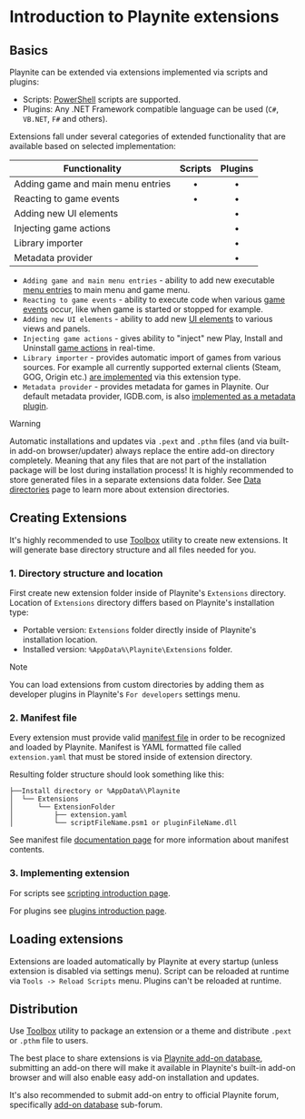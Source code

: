 # Introduction to Playnite extensions

Basics
---------------------

Playnite can be extended via extensions implemented via scripts and plugins:

- Scripts: [PowerShell](https://docs.microsoft.com/en-us/powershell/) scripts are supported.
- Plugins: Any .NET Framework compatible language can be used (`C#`, `VB.NET`, `F#` and others).

Extensions fall under several categories of extended functionality that are available based on selected implementation:

| Functionality | Scripts | Plugins |
| -- | :--: | :--: |
| Adding game and main menu entries | • | • |
| Reacting to game events | • | • |
| Adding new UI elements |  | • |
| Injecting game actions |  | • |
| Library importer |  | • |
| Metadata provider |  | • |

- `Adding game and main menu entries` - ability to add new executable [menu entries](menus.md) to main menu and game menu.
- `Reacting to game events` - ability to execute code when various [game events](events.md) occur, like when game is started or stopped for example.
- `Adding new UI elements` - ability to add new [UI elements](ui.md) to various views and panels.
- `Injecting game actions` - gives ability to "inject" new Play, Install and Uninstall [game actions](gameActions.md) in real-time.
- `Library importer` - provides automatic import of games from various sources. For example all currently supported external clients (Steam, GOG, Origin etc.) [are implemented](https://github.com/JosefNemec/Playnite/tree/master/source/Plugins) via this extension type.
- `Metadata provider` - provides metadata for games in Playnite. Our default metadata provider, IGDB.com, is also [implemented as a metadata plugin](https://github.com/JosefNemec/Playnite/tree/master/source/Plugins/IGDBMetadata).

> [!WARNING] 
> Automatic installations and updates via `.pext` and `.pthm` files (and via built-in add-on browser/updater) always replace the entire add-on directory completely. Meaning that any files that are not part of the installation package will be lost during installation process! It is highly recommended to store generated files in a separate extensions data folder. See [Data directories](dataDirectory.md) page to learn more about extension directories.

Creating Extensions
---------------------

It's highly recommended to use [Toolbox](../toolbox.md) utility to create new extensions. It will generate base directory structure and all files needed for you.

### 1. Directory structure and location

First create new extension folder inside of Playnite's `Extensions` directory. Location of `Extensions` directory differs based on Playnite's installation type:

- Portable version: `Extensions` folder directly inside of Playnite's installation location.
- Installed version: `%AppData%\Playnite\Extensions` folder.

> [!NOTE]
> You can load extensions from custom directories by adding them as developer plugins in Playnite's `For developers` settings menu.

### 2. Manifest file

Every extension must provide valid [manifest file](extensionsManifest.md) in order to be recognized and loaded by Playnite. Manifest is YAML formatted file called `extension.yaml` that must be stored inside of extension directory.

Resulting folder structure should look something like this:
```
├──Install directory or %AppData%\Playnite
│  └── Extensions
│      └── ExtensionFolder
│          ├── extension.yaml
│          └── scriptFileName.psm1 or pluginFileName.dll
```

See manifest file [documentation page](extensionsManifest.md) for more information about manifest contents.

### 3. Implementing extension

For scripts see [scripting introduction page](scripting.md).

For plugins see [plugins introduction page](plugins.md).

Loading extensions
---------------------

Extensions are loaded automatically by Playnite at every startup (unless extension is disabled via settings menu). Script can be reloaded at runtime via `Tools -> Reload Scripts` menu. Plugins can't be reloaded at runtime.

Distribution
---------------------

Use [Toolbox](../toolbox.md#packing-extensions) utility to package an extension or a theme and distribute `.pext` or `.pthm` file to users.

The best place to share extensions is via [Playnite add-on database](https://github.com/JosefNemec/PlayniteAddonDatabase), submitting an add-on there will make it available in Playnite's built-in add-on browser and will also enable easy add-on installation and updates.

It's also recommended to submit add-on entry to official Playnite forum, specifically [add-on database](https://playnite.link/forum/forum-3.html) sub-forum.